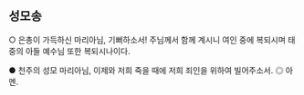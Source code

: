 ## 성모송

○ 은총이 가득하신 마리아님, 기뻐하소서!
주님께서 함께 계시니 여인 중에 복되시며
태중의 아들 예수님 또한 복되시나이다.

● 천주의 성모 마리아님,
이제와 저희 죽을 때에
저희 죄인을 위하여 빌어주소서.
◎ 아멘.
